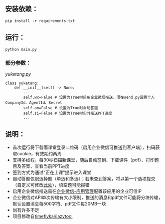 安装依赖：
--
```shell
pip install -r requirements.txt 
```

运行：
--
```shell
python main.py
```

### 部分参数：
*yuketang.py*
```shell
class yuketang:
    def __init__(self) -> None:
        ...
        self.wx=False # 设置为True时启用企业微信推送，须在send.py设置个人CompanyId、AgentId、Secret
        self.an=False # 设置为True时自动答题
        self.si=False # 设置为True时实时推送PPT进度
        ...
```

说明：
--
 - 首次运行将下载雨课堂登录二维码（启用企业微信可推送到客户端），扫码获取cookie，有效期约两周<br>
 - 支持多线程，每30秒扫描新课堂，随后自动签到、下载课件（pdf）、打印题目及答案、查看当前PPT进度<br>
 - 签到方式为通过“正在上课”提示进入课堂<br>
 - 自动答题仅限选择题（单选和多选）；若未查到答案，将以第一个选项提交（自定义可修改[此处](https://github.com/thuhollow2/Hetangyuketang/blob/main/yuketang.py#L245-L246)），填空题可能报错<br>
 - 启用企业微信推送需在[企业微信-应用管理](https://work.weixin.qq.com/wework_admin/frame#apps)配置该应用的企业可信IP<br>
 - 企业微信对API单次传输有大小限制，推送的消息和pdf文件可能将分块传输，默认设置消息每500字符、pdf文件每20MB一块<br>
 - 尚有许多不足<br>
 - 项目修改自[timeflykai/lazytool](https://github.com/timeflykai/lazytool/tree/main)
